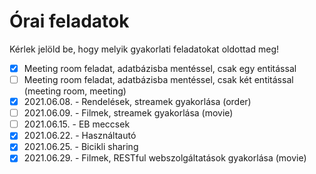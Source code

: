 # Órai feladatok

Kérlek jelöld be, hogy melyik gyakorlati feladatokat oldottad meg!

* [X] Meeting room feladat, adatbázisba mentéssel, csak egy entitással
* [ ] Meeting room feladat, adatbázisba mentéssel, csak két entitással (meeting room, meeting)
* [X] 2021.06.08. - Rendelések, streamek gyakorlása (order)
* [ ] 2021.06.09. - Filmek, streamek gyakorlása (movie)
* [ ] 2021.06.15. - EB meccsek
* [X] 2021.06.22. - Használtautó
* [X] 2021.06.25. - Bicikli sharing
* [X] 2021.06.29. - Filmek, RESTful webszolgáltatások gyakorlása (movie)